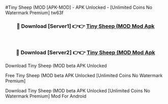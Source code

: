 #Tiny Sheep (MOD [APK-MOD] - APK Unlocked - [Unlimited Coins No Watermark Premium] tw63f



<div align="center">

<h3>🔴 Download [Server1] 👉👉 <a href="https://momento.my/?title=Tiny_Sheep_(MOD">Tiny Sheep (MOD Mod Apk</a></h3><br>

<h3>🔴 Download [Server2] 👉👉 <a href="https://momento.my/?title=Tiny_Sheep_(MOD">Tiny Sheep (MOD Mod Apk</a></h3>
</div>



Download Tiny Sheep (MOD beta APK Unlocked

Free Tiny Sheep (MOD beta APK Unlocked [Unlimited Coins No Watermark Premium]

Download Tiny Sheep (MOD beta APK Unlocked [Unlimited Coins No Watermark Premium] Mod For Android
